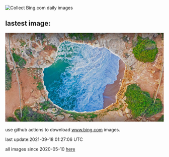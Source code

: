 ![Collect Bing.com daily images](https://github.com/counter2015/bing-daily-images/workflows/Collect%20Bing.com%20daily%20images/badge.svg)
## lastest image:
![](images/BenagilCave.jpg)

use github actions to download www.bing.com images.

last update:2021-09-18 01:27:06 UTC

all images since 2020-05-10 [here](https://github.com/counter2015/bing-daily-images/tree/master/images) 
